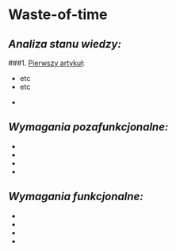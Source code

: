# **Waste-of-time**

## *Analiza stanu wiedzy:*
###1. [Pierwszy artykuł](https://www.google.com/url?sa=t&rct=j&q=&esrc=s&source=web&cd=&ved=2ahUKEwiLhYH4wer6AhVN6CoKHX7gCToQFnoECA0QAQ&url=https%3A%2F%2Fwww.mdpi.com%2F2071-1050%2F14%2F16%2F10226%2Fpdf%3Fversion%3D1660737939&usg=AOvVaw2gwoqcSkbKwttH8brH17_p):
  * etc
  * etc
-
## *Wymagania pozafunkcjonalne:*
-
-
-
-
## *Wymagania funkcjonalne:*
-
-
-
-
